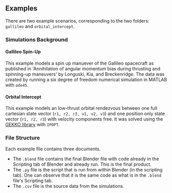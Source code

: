 ## Examples

There are two example scenarios, corresponding to the two folders: ```gallileo``` and ```orbital_intercept```. 

### Simulations Background

#### Gallileo Spin-Up
This example models a spin up manuever of the Gallileo spacecraft as published in 'Annihilation of angular momentum bias during thrusting and spinning-up maneuvers' 
by Longuski, Kia, and Breckenridge. The data was created by running a six degree of freedom numerical simulation in MATLAB with ```ode45```. 

#### Orbital Intercept
This example models an low-thrust orbital rendezvous between one full cartesian state vector (```r1, r2, r3, v1, v2, v3```) and one position only state vector (```r1, r2, r3```) with velocity components free. It was solved using the [GEKKO library](https://gekko.readthedocs.io/en/latest/) with ```IPOPT```.

### File Structure
Each example file contains three documents. 
- The ```.blend``` file contains the final Blender file with code already in the Scripting tab of Blender and already run. This is the final product. 
- The ```.py``` file is the script that is run from within Blender (in the scripting tab). One can observe that it is the same code as what is in the ```.blend``` file's Scripting tab. 
- The ```.csv``` file is the source data from the simulations.
